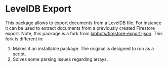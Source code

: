 # LevelDB Export

This package allows to export documents from a LevelDB file. For instance it can be used to extract documents from a previously created Firestore export. Note, this package is a fork from [labbots/firestore-export-json](https://github.com/labbots/firestore-export-json). This fork is different in:

1. Makes it an installable package. The original is designed to run as a script.
2. Solves some parsing issues regarding arrays.
